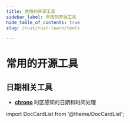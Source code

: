 ```yaml
---
title: 常用的开源工具
sidebar_label: 常用的开源工具
hide_table_of_contents: true
slug: /rust/rust-learn/tools

---
```


# 常用的开源工具

## 日期相关工具

- [**chrono**](https://github.com/chronotope/chrono) 时区感知的日期和时间处理





import DocCardList from '@theme/DocCardList';

<DocCardList />